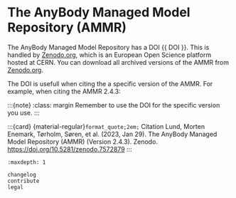# The AnyBody Managed Model Repository (AMMR)

The AnyBody Managed Model Repository has a DOI {{ DOI }}. This is handled by [Zenodo.org](https://zenodo.org/), which is an European Open Science platform hosted at CERN.
You can download all archived versions of the AMMR from [Zenodo.org](https://doi.org/10.5281/zenodo.1250764).

The DOI is usefull when citing the a specific version of the AMMR. For example, when citing the AMMR 2.4.3:

:::{note}
:class: margin
Remember to use the DOI for the specific version you use.
:::

:::{card} {material-regular}`format_quote;2em;` Citation
Lund, Morten Enemark, Tørholm, Søren, et al. (2023, Jan 29). The AnyBody Managed Model Repository (AMMR) (Version 2.4.3). Zenodo. <https://doi.org/10.5281/zenodo.7572879>
:::



```{toctree}
:maxdepth: 1

changelog
contribute
legal
```
